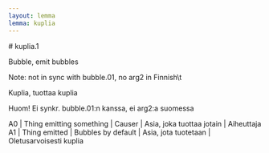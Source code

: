 ```yaml
---
layout: lemma
lemma: kuplia
---
```


<div class="sense">
# <span class="sensename">kuplia.1</span>

<span class="description">Bubble, emit bubbles</span>

Note: not in sync with bubble.01, no arg2 in Finnish\t

<span class="description">Kuplia, tuottaa kuplia</span>

Huom! Ei synkr. bubble.01:n kanssa, ei arg2:a suomessa

A0 | Thing emitting something | Causer | Asia, joka tuottaa jotain | Aiheuttaja
A1 | Thing emitted | Bubbles by default | Asia, jota tuotetaan | Oletusarvoisesti kuplia

</div>

